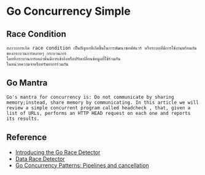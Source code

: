 # Go Concurrency Simple

## Race Condition

```
สภาวะการเกิด race condition เป็นปัญหาที่เกิดขึ้นในการพัฒนาซอฟต์แวร์ หรือระบบที่มีการใช้งานพร้อมกันของกระบวนการหลายๆ กระบวนการ
โดยที่กระบวนการเหล่านั้นมีการเข้าถึงหรือปรับเปลี่ยนข้อมูลที่ใช้ร่วมกัน
ในหน่วยความจำหรือทรัพยากรร่วมกัน

```

## Go Mantra

```
Go's mantra for concurrency is: Do not communicate by sharing memory;instead, share memory by communicating. In this article we will review a simple concurrent program called headcheck , that, given a list of URLs, performs an HTTP HEAD request on each one and reports its results.

```

## Reference

- [Introducing the Go Race Detector](https://go.dev/blog/race-detector)
- [Data Race Detector](https://go.dev/doc/articles/race_detector)
- [Go Concurrency Patterns: Pipelines and cancellation](https://go.dev/blog/pipelines)

